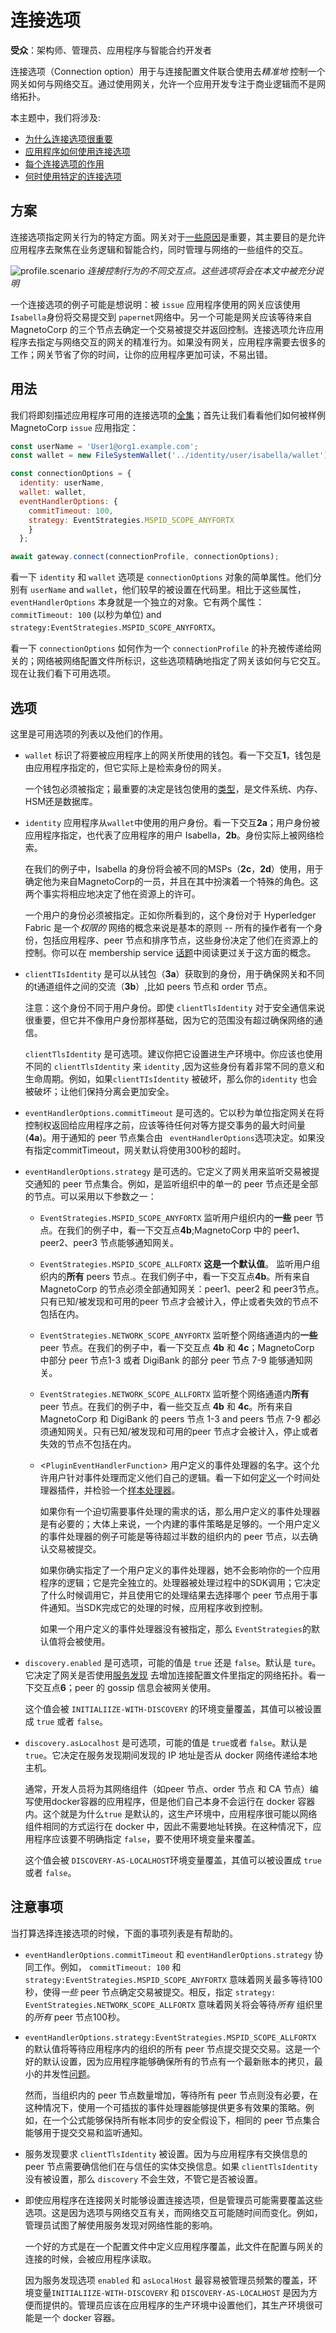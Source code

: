 # 连接选项

**受众**：架构师、管理员、应用程序与智能合约开发者

连接选项（Connection option）用于与连接配置文件联合使用去*精准地* 控制一个网关如何与网络交互。通过使用网关，允许一个应用开发专注于商业逻辑而不是网络拓扑。

本主题中，我们将涉及:

* [为什么连接选项很重要](#方案)
* [应用程序如何使用连接选项](#用法)
* [每个连接选项的作用](#选项)
* [何时使用特定的连接选项](#注意事项)

## 方案

连接选项指定网关行为的特定方面。网关对于[一些原因](./gateway.html)是重要，其主要目的是允许应用程序去聚焦在业务逻辑和智能合约，同时管理与网络的一些组件的交互。

![profile.scenario](./develop.diagram.35.png) *连接控制行为的不同交互点。这些选项将会在本文中被充分说明*

一个连接选项的例子可能是想说明：被 `issue` 应用程序使用的网关应该使用 `Isabella`身份将交易提交到 `papernet`网络中。另一个可能是网关应该等待来自 MagnetoCorp 的三个节点去确定一个交易被提交并返回控制。连接选项允许应用程序去指定与网络交互的网关的精准行为。如果没有网关，应用程序需要去很多的工作；网关节省了你的时间，让你的应用程序更加可读，不易出错。

## 用法

我们将即刻描述应用程序可用的连接选项的[全集](#options)；首先让我们看看他们如何被样例MagnetoCorp `issue` 应用指定：

```javascript
const userName = 'User1@org1.example.com';
const wallet = new FileSystemWallet('../identity/user/isabella/wallet');

const connectionOptions = {
  identity: userName,
  wallet: wallet,
  eventHandlerOptions: {
    commitTimeout: 100,
    strategy: EventStrategies.MSPID_SCOPE_ANYFORTX
    }
  };

await gateway.connect(connectionProfile, connectionOptions);
```

看一下 `identity` 和 `wallet` 选项是 `connectionOptions` 对象的简单属性。他们分别有 `userName` and `wallet`，他们较早的被设置在代码里。相比于这些属性，`eventHandlerOptions` 本身就是一个独立的对象。它有两个属性：`commitTimeout: 100` (以秒为单位) and `strategy:EventStrategies.MSPID_SCOPE_ANYFORTX`。

看一下 `connectionOptions` 如何作为一个 `connectionProfile` 的补充被传递给网关的；网络被网络配置文件所标识，这些选项精确地指定了网关该如何与它交互。现在让我们看下可用选项。

## 选项

这里是可用选项的列表以及他们的作用。

* `wallet`  标识了将要被应用程序上的网关所使用的钱包。看一下交互**1**，钱包是由应用程序指定的，但它实际上是检索身份的网关。
  
  一个钱包必须被指定；最重要的决定是钱包使用的[类型](./wallet.html#type)，是文件系统、内存、HSM还是数据库。

* `identity`  应用程序从`wallet`中使用的用户身份。看一下交互**2a**；用户身份被应用程序指定，也代表了应用程序的用户 Isabella，**2b**。身份实际上被网络检索。

  在我们的例子中，Isabella 的身份将会被不同的MSPs（**2c**，**2d**）使用，用于确定他为来自MagnetoCorp的一员，并且在其中扮演着一个特殊的角色。这两个事实将相应地决定了他在资源上的许可。

  一个用户的身份必须被指定。正如你所看到的，这个身份对于 Hyperledger Fabric 是一个*权限的* 网络的概念来说是基本的原则 -- 所有的操作者有一个身份，包括应用程序、peer 节点和排序节点，这些身份决定了他们在资源上的控制。你可以在 membership service [话题](../membership/membership.html)中阅读更过关于这方面的概念。


* `clientTIsIdentity` 是可以从钱包（**3a**）获取到的身份，用于确保网关和不同的t通道组件之间的交流（**3b**）,比如 peers 节点和 order 节点。

  注意：这个身份不同于用户身份。即使 `clientTlsIdentity`  对于安全通信来说很重要，但它并不像用户身份那样基础，因为它的范围没有超过确保网络的通信。

  `clientTlsIdentity`  是可选项。建议你把它设置进生产环境中。你应该也使用不同的 `clientTlsIdentity` 来 `identity` ,因为这些身份有着非常不同的意义和生命周期。例如，如果`clientTIsIdentity` 被破坏，那么你的`identity`  也会被破坏；让他们保持分离会更加安全。


* `eventHandlerOptions.commitTimeout` 是可选的。它以秒为单位指定网关在将控制权返回给应用程序之前，应该等待任何对等方提交事务的最大时间量(**4a**)。用于通知的 peer 节点集合由 ` eventHandlerOptions`选项决定。如果没有指定commitTimeout，网关默认将使用300秒的超时。


* `eventHandlerOptions.strategy` 是可选的。它定义了网关用来监听交易被提交通知的 peer 节点集合。例如，是监听组织中的单一的 peer 节点还是全部的节点。可以采用以下参数之一：

  * `EventStrategies.MSPID_SCOPE_ANYFORTX` 监听用户组织内的**一些** peer 节点。在我们的例子中，看一下交互点**4b**;MagnetoCorp 中的 peer1、peer2、peer3 节点能够通知网关。

  * `EventStrategies.MSPID_SCOPE_ALLFORTX` **这是一个默认值**。 监听用户组织内的**所有** peers 节点.。在我们例子中，看一下交互点**4b**。所有来自 MagnetoCorp 的节点必须全部通知网关：peer1、peer2 和 peer3节点。只有已知/被发现和可用的peer 节点才会被计入，停止或者失效的节点不包括在内。

  * `EventStrategies.NETWORK_SCOPE_ANYFORTX` 监听整个网络通道内的**一些** peer 节点。在我们的例子中，看一下交互点 **4b** 和 **4c**；MagnetoCorp 中部分 peer 节点1-3 或者 DigiBank 的部分 peer 节点 7-9 能够通知网关。

  * `EventStrategies.NETWORK_SCOPE_ALLFORTX` 监听整个网络通道内**所有** peer 节点。在我们的例子中，看一些交互点 **4b** 和 **4c**。所有来自 MagnetoCorp 和 DigiBank 的 peers 节点 1-3  and peers 节点 7-9 都必须通知网关。只有已知/被发现和可用的peer 节点才会被计入，停止或者失效的节点不包括在内。

  * <`PluginEventHandlerFunction`> 用户定义的事件处理器的名字。这个允许用户针对事件处理而定义他们自己的逻辑。看一下如何[定义](https://fabric-sdk-node.github.io/master/tutorial-transaction-commit-events.html)一个时间处理器插件，并检验一个[样本处理器](https://github.com/hyperledger/fabric-sdk-node/blob/master/test/integration/network-e2e/sample-transaction-event-handler.js)。

	如果你有一个迫切需要事件处理的需求的话，那么用户定义的事件处理器是有必要的；大体上来说，一个内建的事件策略是足够的。一个用户定义的事件处理器的例子可能是等待超过半数的组织内的 peer 节点，以去确认交易被提交。

    如果你确实指定了一个用户定义的事件处理器，她不会影响你的一个应用程序的逻辑；它是完全独立的。处理器被处理过程中的SDK调用；它决定了什么时候调用它，并且使用它的处理结果去选择哪个 peer 节点用于事件通知。当SDK完成它的处理的时候，应用程序收到控制。
    
	如果一个用户定义的事件处理器没有被指定，那么 `EventStrategies`的默认值将会被使用。

* `discovery.enabled` 是可选项，可能的值是 `true` 还是 `false`。默认是 `ture`。它决定了网关是否使用[服务发现](../discovery-overview.html) 去增加连接配置文件里指定的网络拓扑。看一下交互点**6**；peer 的 gossip 信息会被网关使用。

  这个值会被 `INITIALIIZE-WITH-DISCOVERY` 的环境变量覆盖，其值可以被设置成 `true` 或者 `false`。
  
* `discovery.asLocalhost` 是可选项，可能的值是 `true`或者 `false`。默认是`true`。它决定在服务发现期间发现的 IP 地址是否从 docker 网络传递给本地主机。

  通常，开发人员将为其网络组件（如peer 节点、order 节点 和 CA 节点）编写使用docker容器的应用程序，但是他们自己本身不会运行在 docker 容器内。这个就是为什么`true` 是默认的，这生产环境中，应用程序很可能以网络组件相同的方式运行在 docker 中，因此不需要地址转换。在这种情况下，应用程序应该要不明确指定 `false`，要不使用环境变量来覆盖。
  
  这个值会被 `DISCOVERY-AS-LOCALHOST`环境变量覆盖，其值可以被设置成 `true` 或者 `false`。

## 注意事项

当打算选择连接选项的时候，下面的事项列表是有帮助的。

* `eventHandlerOptions.commitTimeout` 和 `eventHandlerOptions.strategy` 协同工作。例如， `commitTimeout: 100` 和 `strategy:EventStrategies.MSPID_SCOPE_ANYFORTX` 意味着网关最多等待100秒，使得*一些*  peer 节点确定交易被提交。相反，指定 `strategy:  EventStrategies.NETWORK_SCOPE_ALLFORTX`  意味着网关将会等待*所有* 组织里的*所有* peer 节点100秒。
  
* `eventHandlerOptions.strategy:EventStrategies.MSPID_SCOPE_ALLFORTX`  的默认值将等待应用程序内的组织的所有 peer 节点提交提交交易。这是一个好的默认设置，因为应用程序能够确保所有的节点有一个最新账本的拷贝，最小的并发性[问题](../arch-deep-dive.html#the-endorsing-peer-simulates-a-transaction-and-produces-an-endorsement-signature)。

  然而，当组织内的 peer 节点数量增加，等待所有 peer 节点则没有必要，在这种情况下，使用一个可插拔的事件处理器能够提供更多有效果的策略。例如，在一个公式能够保持所有帐本同步的安全假设下，相同的 peer 节点集合能够用于提交交易和监听通知。

* 服务发现要求 `clientTlsIdentity` 被设置。因为与应用程序有交换信息的 peer 节点需要确信他们在与信任的实体交换信息。如果 `clientTlsIdentity` 没有被设置，那么 `discovery`  不会生效，不管它是否被设置。

* 即使应用程序在连接网关时能够设置连接选项，但是管理员可能需要覆盖这些选项。这是因为选项与网络交互有关，而网络交互可能随时间而变化。例如，管理员试图了解使用服务发现对网络性能的影响。

  一个好的方式是在一个配置文件中定义应用程序覆盖，此文件在配置与网关的连接的时候，会被应用程序读取。

  因为服务发现选项 `enabled` 和 `asLocalHost` 最容易被管理员频繁的覆盖，环境变量`INITIALIIZE-WITH-DISCOVERY` 和 `DISCOVERY-AS-LOCALHOST`  是因为方便而提供的。管理员应该在应用程序的生产环境中设置他们，其生产环境很可能是一个 docker 容器。
  
<!--- Licensed under Creative Commons Attribution 4.0 International License
https://creativecommons.org/licenses/by/4.0/ -->